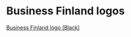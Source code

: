 # Business Finland logos

[Business Finland logo (Black)](https://github.com/lianadalia/BF-design-system/blob/master/assets/images/BF%20logos/bf_logo_black_rgb.png?raw=true)
